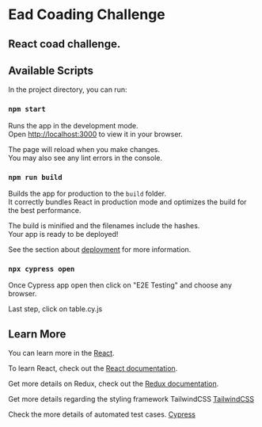 # Ead Coading Challenge

## React coad challenge.

## Available Scripts

In the project directory, you can run:

### `npm start`

Runs the app in the development mode.\
Open [http://localhost:3000](http://localhost:3000) to view it in your browser.

The page will reload when you make changes.\
You may also see any lint errors in the console.

### `npm run build`

Builds the app for production to the `build` folder.\
It correctly bundles React in production mode and optimizes the build for the best performance.

The build is minified and the filenames include the hashes.\
Your app is ready to be deployed!

See the section about [deployment](https://facebook.github.io/create-react-app/docs/deployment) for more information.

### `npx cypress open`

Once Cypress app open then click on "E2E Testing" and choose any browser.

Last step, click on table.cy.js

## Learn More

You can learn more in the [React](https://facebook.github.io/create-react-app/docs/getting-started).

To learn React, check out the [React documentation](https://reactjs.org/).

Get more details on Redux, check out the [Redux documentation](https://redux.js.org/).

Get more details regarding the styling framework TailwindCSS [TailwindCSS](https://tailwindcss.com/)

Check the more details of automated test cases. [Cypress](https://www.cypress.io/)